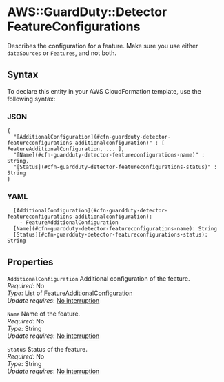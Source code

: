 # AWS::GuardDuty::Detector FeatureConfigurations<a name="aws-properties-guardduty-detector-featureconfigurations"></a>

Describes the configuration for a feature\. Make sure you use either `dataSources` or `Features`, and not both\.

## Syntax<a name="aws-properties-guardduty-detector-featureconfigurations-syntax"></a>

To declare this entity in your AWS CloudFormation template, use the following syntax:

### JSON<a name="aws-properties-guardduty-detector-featureconfigurations-syntax.json"></a>

```
{
  "[AdditionalConfiguration](#cfn-guardduty-detector-featureconfigurations-additionalconfiguration)" : [ FeatureAdditionalConfiguration, ... ],
  "[Name](#cfn-guardduty-detector-featureconfigurations-name)" : String,
  "[Status](#cfn-guardduty-detector-featureconfigurations-status)" : String
}
```

### YAML<a name="aws-properties-guardduty-detector-featureconfigurations-syntax.yaml"></a>

```
  [AdditionalConfiguration](#cfn-guardduty-detector-featureconfigurations-additionalconfiguration): 
    - FeatureAdditionalConfiguration
  [Name](#cfn-guardduty-detector-featureconfigurations-name): String
  [Status](#cfn-guardduty-detector-featureconfigurations-status): String
```

## Properties<a name="aws-properties-guardduty-detector-featureconfigurations-properties"></a>

`AdditionalConfiguration`  <a name="cfn-guardduty-detector-featureconfigurations-additionalconfiguration"></a>
Additional configuration of the feature\.  
*Required*: No  
*Type*: List of [FeatureAdditionalConfiguration](aws-properties-guardduty-detector-featureadditionalconfiguration.md)  
*Update requires*: [No interruption](https://docs.aws.amazon.com/AWSCloudFormation/latest/UserGuide/using-cfn-updating-stacks-update-behaviors.html#update-no-interrupt)

`Name`  <a name="cfn-guardduty-detector-featureconfigurations-name"></a>
Name of the feature\.  
*Required*: No  
*Type*: String  
*Update requires*: [No interruption](https://docs.aws.amazon.com/AWSCloudFormation/latest/UserGuide/using-cfn-updating-stacks-update-behaviors.html#update-no-interrupt)

`Status`  <a name="cfn-guardduty-detector-featureconfigurations-status"></a>
Status of the feature\.  
*Required*: No  
*Type*: String  
*Update requires*: [No interruption](https://docs.aws.amazon.com/AWSCloudFormation/latest/UserGuide/using-cfn-updating-stacks-update-behaviors.html#update-no-interrupt)